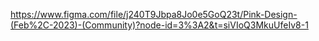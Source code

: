 https://www.figma.com/file/j240T9Jbpa8Jo0e5GoQ23t/Pink-Design-(Feb%2C-2023)-(Community)?node-id=3%3A2&t=siVIoQ3MkuUfeIv8-1


